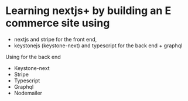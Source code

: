 # Learning nextjs+ by building an E commerce site using
- nextjs and stripe for the front end,
- keystonejs (keystone-next) and typescript for the back end + graphql

Using for the back end
- Keystone-next
- Stripe
- Typescript
- Graphql
- Nodemailer
